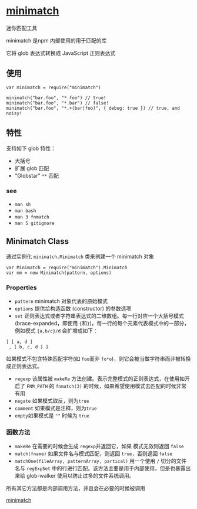 # [minimatch](https://github.com/isaacs/minimatch)

迷你匹配工具

minimatch 是npm 内部使用的用于匹配的库

它将 glob 表达式转换成 JavaScript 正则表达式

## 使用

```
var minimatch = require("minimatch")

minimatch("bar.foo", "*.foo") // true!
minimatch("bar.foo", "*.bar") // false!
minimatch("bar.foo", "*.+(bar|foo)", { debug: true }) // true, and noisy!
```

## 特性

支持如下 glob 特性：
- 大括号
- 扩展 glob 匹配
- "Globstar" `**` 匹配

### see

- `man sh`
- `man bash`
- `man 3 fnmatch`
- `man 5 gitignore`


## Minimatch Class

通过实例化 `minimatch.Minimatch` 类来创建一个 minimatch 对象

```
var Minimatch = require("minimatch").Minimatch
var mm = new Minimatch(pattern, options)
```

### Properties

- `pattern` minimatch 对象代表的原始模式
- `options` 提供给构造函数 (constructor) 的参数选项
- `set` 正则表达式或者字符串表达式的二维数组。每一行对应一个大括号模式(brace-expanded，即使用 `{`和`}`)，每一行的每个元素代表模式中的一部分，例如模式 `{a,b/c}/d` 会扩增成如下：

```
[ [ a, d ]
 , [ b, c, d ] ]
```
  如果模式不包含特殊匹配字符(如 `foo`而非 `fo*o`)，则它会被当做字符串而非被转换成正则表达式。
- `regexp` 该属性被 `makeRe` 方法创建。表示完整模式的正则表达式，在使用如开启了 `FNM_PATH` 的 `fnmatch(3)` 的时候，如果希望使用模式去匹配的时候非常有用
- `negate` 如果模式取反，则为`true`
- `comment` 如果模式是注释，则为`true`
- `empty`如果模式是 `""` 时候为 `true`

### 函数方法

- `makeRe` 在需要的时候会生成 `regexp`并返回它，如果 模式无效则返回 `false`
- `match(fname)` 如果文件名与模式匹配，则返回 `true`，否则返回 `false`
- `matchOne(fileArray, patternArray, partical)` 用一个使用 `/` 切分的文件名与 `regExpSet` 中的行进行匹配。该方法主要是用于内部使用，但是也暴露出来给 glob-walker 使用以防止过多的文件系统调用。

所有其它方法都是内部调用方法，并且会在必要的时候被调用

[minimatch](https://github.com/isaacs/minimatch#minimatchpath-pattern-options)

